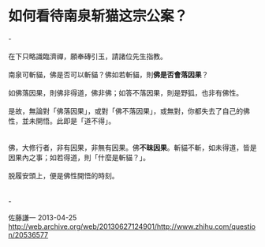 # 如何看待南泉斩猫这宗公案？

<div class="zm-editable-content clearfix">-<br><br>在下只略識臨濟禪，願奉磚引玉，請諸位先生指教。<br><br>南泉可斬貓，佛是否可以斬貓？佛如若斬貓，則<b>佛是否會落因果</b>？<br><br>如佛落因果，則佛非得道，佛非佛；如答不落因果，則是野狐，也非有佛性。<br><br>是故，無論對「佛落因果」，或對「佛不落因果」，或無對，你都失去了自己的佛性，並未開悟。此即是「道不得」。<br><br><br>佛，大修行者，非有因果，非無有因果。佛<b>不昧因果</b>。斬貓不斬，如未得道，皆是因果內之事；如若得道，則「什麼是斬貓？」。<br><br>脱履安頭上，便是佛性開悟的時刻。<br><br><br>-</div>

佐藤謙一 2013-04-25 http://web.archive.org/web/20130627124901/http://www.zhihu.com/question/20536577